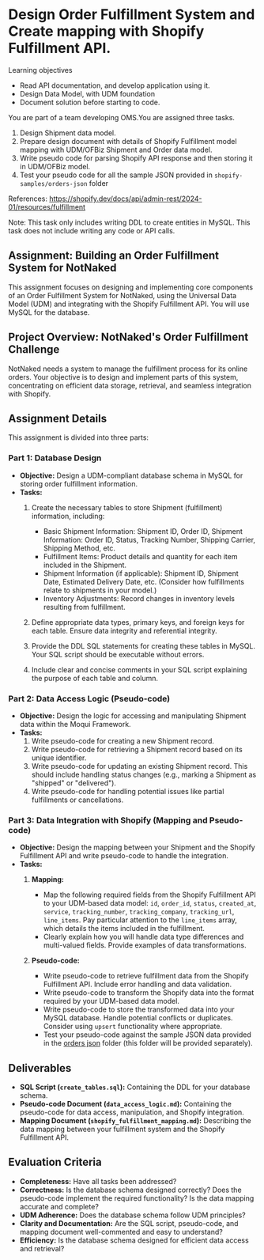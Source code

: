 # Design Order Fulfillment System and Create mapping with Shopify Fulfillment API.

Learning objectives 
* Read API documentation, and develop application using it. 
* Design Data Model, with UDM foundation
* Document solution before starting to code. 

You are part of a team developing OMS.You are assigned three tasks. 
1. Design Shipment data model. 
2. Prepare design document with details of Shopify Fulfillment model mapping with UDM/OFBiz Shipment and Order data model. 
3. Write pseudo code for parsing Shopify API response and then storing it in UDM/OFBiz model.
4. Test your pseudo code for all the sample JSON provided in `shopify-samples/orders-json` folder


References:
https://shopify.dev/docs/api/admin-rest/2024-01/resources/fulfillment

Note: 
This task only includes writing DDL to create entities in MySQL. This task does not include writing any code or API calls.


## Assignment: Building an Order Fulfillment System for NotNaked

This assignment focuses on designing and implementing core components of an Order Fulfillment System for NotNaked, using the Universal Data Model (UDM) and integrating with the Shopify Fulfillment API.  You will use MySQL for the database.

## Project Overview: NotNaked's Order Fulfillment Challenge

NotNaked needs a system to manage the fulfillment process for its online orders.  Your objective is to design and implement parts of this system, concentrating on efficient data storage, retrieval, and seamless integration with Shopify.

## Assignment Details

This assignment is divided into three parts:

### Part 1: Database Design

* **Objective:** Design a UDM-compliant database schema in MySQL for storing order fulfillment information.
* **Tasks:**
    1. Create the necessary tables to store Shipment (fulfillment) information, including:
        * Basic Shipment Information: Shipment ID, Order ID, Shipment Information: Order ID, Status, Tracking Number, Shipping Carrier, Shipping Method, etc.
        * Fulfillment Items:  Product details and quantity for each item included in the Shipment.
        * Shipment Information (if applicable):  Shipment ID, Shipment Date, Estimated Delivery Date, etc. (Consider how fulfillments relate to shipments in your model.)
        * Inventory Adjustments:  Record changes in inventory levels resulting from fulfillment.

    2. Define appropriate data types, primary keys, and foreign keys for each table. Ensure data integrity and referential integrity.
    3. Provide the DDL SQL statements for creating these tables in MySQL.  Your SQL script should be executable without errors.
    4. Include clear and concise comments in your SQL script explaining the purpose of each table and column.

### Part 2: Data Access Logic (Pseudo-code)

* **Objective:** Design the logic for accessing and manipulating Shipment data within the Moqui Framework.
* **Tasks:**
    1. Write pseudo-code for creating a new Shipment record.
    2. Write pseudo-code for retrieving a Shipment record based on its unique identifier.
    3. Write pseudo-code for updating an existing Shipment record.  This should include handling status changes (e.g., marking a Shipment as "shipped" or "delivered").
    4. Write pseudo-code for handling potential issues like partial fulfillments or cancellations.

### Part 3: Data Integration with Shopify (Mapping and Pseudo-code)

* **Objective:** Design the mapping between your Shipment and the Shopify Fulfillment API and write pseudo-code to handle the integration.
* **Tasks:**
    1. **Mapping:**
        * Map the following required fields from the Shopify Fulfillment API to your UDM-based data model: `id`, `order_id`, `status`, `created_at`, `service`, `tracking_number`, `tracking_company`, `tracking_url`, `line_items`.  Pay particular attention to the `line_items` array, which details the items included in the fulfillment.
        * Clearly explain how you will handle data type differences and multi-valued fields. Provide examples of data transformations.

    2. **Pseudo-code:**
        * Write pseudo-code to retrieve fulfillment data from the Shopify Fulfillment API. Include error handling and data validation.
        * Write pseudo-code to transform the Shopify data into the format required by your UDM-based data model.
        * Write pseudo-code to store the transformed data into your MySQL database.  Handle potential conflicts or duplicates. Consider using `upsert` functionality where appropriate.
        * Test your pseudo-code against the sample JSON data provided in the [orders json](../data-model-assignment/shopify-samples/orders-json) folder (this folder will be provided separately).

## Deliverables

* **SQL Script (`create_tables.sql`):** Containing the DDL for your database schema.
* **Pseudo-code Document (`data_access_logic.md`):** Containing the pseudo-code for data access, manipulation, and Shopify integration.
* **Mapping Document (`shopify_fulfillment_mapping.md`):** Describing the data mapping between your fulfillment system and the Shopify Fulfillment API.

## Evaluation Criteria

* **Completeness:** Have all tasks been addressed?
* **Correctness:** Is the database schema designed correctly?  Does the pseudo-code implement the required functionality? Is the data mapping accurate and complete?
* **UDM Adherence:** Does the database schema follow UDM principles?
* **Clarity and Documentation:** Are the SQL script, pseudo-code, and mapping document well-commented and easy to understand?
* **Efficiency:** Is the database schema designed for efficient data access and retrieval?

